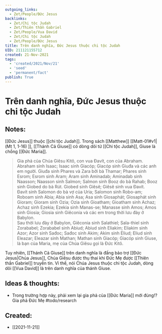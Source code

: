 ```yaml
---
outgoing_links:
  - Zet/People/Đức Jesus
backlinks:
  - Zet/Chi tộc Judah
  - Zet/Thiên thần Gabriel
  - Zet/People/Vua David
  - Zet/Chi tộc Judah
  - Zet/People/Đức Jesus
title: Trên danh nghĩa, Đức Jesus thuộc chi tộc Judah
UID: 211121155712
created: 21-Nov-2021
tags:
  - 'created/2021/Nov/21'
  - 'seed'
  - 'permanent/fact'
publish: True
---
```

# Trên danh nghĩa, Đức Jesus thuộc chi tộc Judah

## Notes:
[[Đức Jesus]] thuộc [[chi tộc Judah]]. Trong sách [[Matthew]] [[Matt-01#v1|(Mt 1, 1-16) ]], [[Thánh Cả Giuse]] có dòng dõi từ [[Chi tộc Judah]], Giuse là chồng [[Đức Maria]].

> Gia phả của Chúa Giêsu Kitô, con vua Đavít, con của Abraham. Abraham sinh Isaac; Isaac sinh Giacóp; Giacóp sinh Giuđa và các anh em người. Giuđa sinh Phares và Zara bởi bà Thamar; Phares sinh Esrom; Esrom sinh Aram; Aram sinh Aminadab; Aminadab sinh Naasson; Naasson sinh Salmon; Salmon sinh Booz do bà Rahab; Booz sinh Giobed do bà Rút. Giobed sinh Giêsê; Giêsê sinh vua Đavít.  
> Đavít sinh Salomon do bà vợ của Uria; Salomon sinh Robo-am; Roboam sinh Abia; Abia sinh Asa; Asa sinh Giosaphát; Giosaphát sinh Gioram; Gioram sinh Ozia; Ozia sinh Gioatham; Gioatham sinh Achaz; Achaz sinh Ezekia; Ezekia sinh Manas-se; Manasse sinh Amos; Amos sinh Giosia; Giosia sinh Giêconia và các em trong thời lưu đày ở Babylon.  
> Sau thời lưu đày ở Babylon, Giêconia sinh Salathiel; Sala-thiel sinh Zorababel; Zorababel sinh Abiud; Abiud sinh Eliakim; Eliakim sinh Azor; Azor sinh Sađoc; Sađoc sinh Akim; Akim sinh Eliud; Eliud sinh Eleazar; Eleazar sinh Mathan; Mathan sinh Giacóp; Giacóp sinh Giuse, là bạn của Maria, mẹ của Chúa Giêsu gọi là Đức Kitô.

Tuy nhiên, [[Thánh Cả Giuse]] trên danh nghĩa là đấng bảo trợ [[Đức Jesus|Chúa Jesus]], Chúa Giêsu được thụ thai khi Đức Mẹ được [[Thiên thần Gabriel]] truyền tin. Vì thế, nói Chúa Jesus thuộc chi tộc Judah, dòng dõi [[Vua David]] là trên danh nghĩa của thánh Giuse.

## Ideas & thoughts:
- Trong trường hợp này, phải xem lại gia phả của [[Đức Maria]] mới đúng!? Gia phả Đức Mẹ #todo/research 


## Created:
- [[2021-11-21]]
